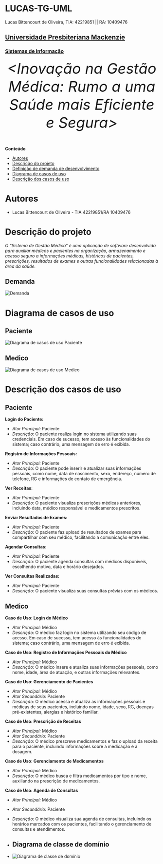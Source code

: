 # LUCAS-TG-UML
Lucas Bittencourt de Oliveira, TIA: 42219851 || RA: 10409476

<h2><a href= "https://www.mackenzie.br">Universidade Presbiteriana Mackenzie</a></h2>
<h3><a href= "https://www.mackenzie.br/graduacao/sao-paulo-higienopolis/sistemas-de-informacao">Sistemas de Informação</a></h3>


<font size="+12"><center>
*&lt;Inovação na Gestão Médica: Rumo a uma Saúde mais Eficiente e Segura&gt;*
</center></font>


**Conteúdo**

- [Autores](#autores)
- [Descrição do projeto](#descrição-do-projeto)
- [Definição de demanda de desenvolvimento](#definição-de-demanda-de-desenvolvimento)
- [Diagrama de casos de uso](#diagrama-de-casos-de-uso)
- [Descrição dos casos de uso](#descrição-dos-casos-de-uso)

# Autores

* Lucas Bittencourt de Oliveira - TIA 42219851/RA 10409476

# Descrição do projeto

*O "Sistema de Gestão Médica” é uma aplicação de software desenvolvida para auxiliar médicos e pacientes na organização, armazenamento e acesso seguro a informações médicas, históricos de pacientes, prescrições, resultados de exames e outras funcionalidades relacionadas à área da saúde.*

## Demanda
![Demanda](docs/demanda.png)

# Diagrama de casos de uso

## Paciente
![Diagrama de casos de uso Paciente](docs/caso_de_uso_paciente.png)

## Medico
![Diagrama de casos de uso Medico](docs/caso_de_uso_medico.png)

# Descrição dos casos de uso

## Paciente

**Login do Paciente:**

- *Ator Principal:* Paciente
- *Descrição:* O paciente realiza login no sistema utilizando suas credenciais. Em caso de sucesso, tem acesso às funcionalidades do sistema; caso contrário, uma mensagem de erro é exibida.

**Registro de Informações Pessoais:**

- *Ator Principal:* Paciente
- *Descrição:* O paciente pode inserir e atualizar suas informações pessoais, como nome, data de nascimento, sexo, endereço, número de telefone, RG e informações de contato de emergência.

**Ver Receitas:**

- *Ator Principal:* Paciente
- *Descrição:* O paciente visualiza prescrições médicas anteriores, incluindo data, médico responsável e medicamentos prescritos.

**Enviar Resultados de Exames:**

- *Ator Principal:* Paciente
- *Descrição:* O paciente faz upload de resultados de exames para compartilhar com seu médico, facilitando a comunicação entre eles.

**Agendar Consultas:**

- *Ator Principal:* Paciente
- *Descrição:* O paciente agenda consultas com médicos disponíveis, escolhendo motivo, data e horário desejados.

**Ver Consultas Realizadas:**

- *Ator Principal:* Paciente
- *Descrição:* O paciente visualiza suas consultas prévias com os médicos.

## Medico

**Caso de Uso: Login do Médico**

- *Ator Principal:* Médico
- *Descrição:* O médico faz login no sistema utilizando seu código de acesso. Em caso de sucesso, tem acesso às funcionalidades do sistema; caso contrário, uma mensagem de erro é exibida.

**Caso de Uso: Registro de Informações Pessoais do Médico**

- *Ator Principal:* Médico
- *Descrição:* O médico insere e atualiza suas informações pessoais, como nome, idade, área de atuação, e outras informações relevantes.

**Caso de Uso: Gerenciamento de Pacientes**

- *Ator Principal:* Médico
- *Ator Secundário:* Paciente
- *Descrição:* O médico acessa e atualiza as informações pessoais e médicas de seus pacientes, incluindo nome, idade, sexo, RG, doenças pré-existentes, alergias e histórico familiar.

**Caso de Uso: Prescrição de Receitas**

- *Ator Principal:* Médico
- *Ator Secundário:* Paciente
- *Descrição:* O médico prescreve medicamentos e faz o upload da receita para o paciente, incluindo informações sobre a medicação e a dosagem.

**Caso de Uso: Gerenciamento de Medicamentos**

- *Ator Principal:* Médico
- *Descrição:* O médico busca e filtra medicamentos por tipo e nome, auxiliando na prescrição de medicamentos.

**Caso de Uso: Agenda de Consultas**

- *Ator Principal:* Médico
- *Ator Secundário:* Paciente
- *Descrição:* O médico visualiza sua agenda de consultas, incluindo os horários marcados com os pacientes, facilitando o gerenciamento de consultas e atendimentos.


- ## Diagrama de classe de domínio
- ![Diagrama de classe de domínio](docs/diagrama_de_classe.png)

